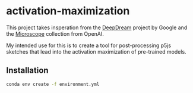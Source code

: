 # activation-maximization

This project takes insperation from the [DeepDream](https://www.tensorflow.org/tutorials/generative/deepdream) project by Google and the [Microscope](https://microscope.openai.com/models) collection from OpenAI.

My intended use for this is to create a tool for post-processing p5js sketches that lead into the activation maximization of pre-trained models.

## Installation

```bash
conda env create -f environment.yml
```
